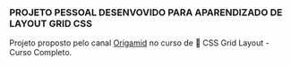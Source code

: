 ### PROJETO PESSOAL DESENVOVIDO PARA APARENDIZADO DE LAYOUT GRID CSS


Projeto proposto pelo canal <a href=" https://www.youtube.com/watch?v=hKXOVD2Yrj8">Origamid</a> no curso de 🐺 CSS Grid Layout - Curso Completo.